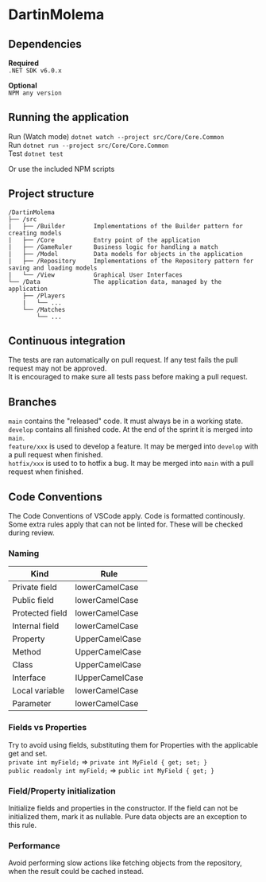 # DartinMolema

## Dependencies
**Required**\
`.NET SDK v6.0.x`

**Optional**\
`NPM any version` 

## Running the application
Run (Watch mode) `dotnet watch --project src/Core/Core.Common`\
Run `dotnet run --project src/Core/Core.Common`\
Test `dotnet test`

Or use the included NPM scripts

## Project structure
```
/DartinMolema
├── /src
|   ├── /Builder        Implementations of the Builder pattern for creating models
|   ├── /Core           Entry point of the application
|   ├── /GameRuler      Business logic for handling a match
|   ├── /Model          Data models for objects in the application
|   ├── /Repository     Implementations of the Repository pattern for saving and loading models
|   └── /View           Graphical User Interfaces
└── /Data               The application data, managed by the application 
    ├── /Players
    |   └── ...
    └── /Matches
        └── ...
```

## Continuous integration
The tests are ran automatically on pull request. If any test fails the pull request may not be approved.\
It is encouraged to make sure all tests pass before making a pull request.

## Branches
`main` contains the "released" code. It must always be in a working state.\
`develop` contains all finished code. At the end of the sprint it is merged into `main`.\
`feature/xxx` is used to develop a feature. It may be merged into `develop` with a pull request when finished.\
`hotfix/xxx` is used to to hotfix a bug. It may be merged into `main` with a pull request when finished.

## Code Conventions

The Code Conventions of VSCode apply. Code is formatted continously.\
Some extra rules apply that can not be linted for. These will be checked during review.

### Naming
|Kind           |Rule          |
|---------------|--------------|
|Private field  |lowerCamelCase
|Public field   |lowerCamelCase
|Protected field|lowerCamelCase
|Internal field |lowerCamelCase
|Property       |UpperCamelCase
|Method         |UpperCamelCase
|Class          |UpperCamelCase
|Interface      |IUpperCamelCase
|Local variable |lowerCamelCase
|Parameter      |lowerCamelCase

### Fields vs Properties
Try to avoid using fields, substituting them for Properties with the applicable get and set.\
`private int myField;` => `private int MyField { get; set; }`\
`public readonly int myField;` => `public int MyField { get; }`

### Field/Property initialization
Initialize fields and properties in the constructor. If the field can not be initialized them, mark it as nullable.
Pure data objects are an exception to this rule.

### Performance
Avoid performing slow actions like fetching objects from the repository, when the result could be cached instead.